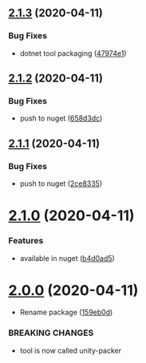 ## [2.1.3](https://github.com/MirrorNG/unity-packer/compare/v2.1.2...v2.1.3) (2020-04-11)


### Bug Fixes

* dotnet tool packaging ([47974e1](https://github.com/MirrorNG/unity-packer/commit/47974e1613be03679b18d4e2817503ff3f547d5b))

## [2.1.2](https://github.com/MirrorNG/unity-packer/compare/v2.1.1...v2.1.2) (2020-04-11)


### Bug Fixes

* push to nuget ([658d3dc](https://github.com/MirrorNG/unity-packer/commit/658d3dc5c95fec757a387a56a89476df92d4311d))

## [2.1.1](https://github.com/MirrorNG/unity-packer/compare/v2.1.0...v2.1.1) (2020-04-11)


### Bug Fixes

* push to nuget ([2ce8335](https://github.com/MirrorNG/unity-packer/commit/2ce8335af5e0739d00f70ecc93a7ddee96aa0a96))

# [2.1.0](https://github.com/MirrorNG/unity-packer/compare/v2.0.0...v2.1.0) (2020-04-11)


### Features

* available in nuget ([b4d0ad5](https://github.com/MirrorNG/unity-packer/commit/b4d0ad537302c395ebbcdb0a5e2875bc0c63dd6a))

# [2.0.0](https://github.com/MirrorNG/unity-packer/compare/v1.2.5...v2.0.0) (2020-04-11)


* Rename package ([159eb0d](https://github.com/MirrorNG/unity-packer/commit/159eb0d6d947bb59c17cb5589ecc599ff4f3cffc))


### BREAKING CHANGES

* tool is now called unity-packer
